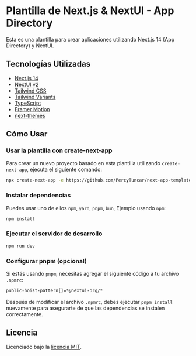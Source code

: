 # Plantilla de Next.js & NextUI -  App Directory

Esta es una plantilla para crear aplicaciones utilizando Next.js 14 (App Directory) y NextUI.

## Tecnologías Utilizadas

- [Next.js 14](https://nextjs.org/docs/getting-started)
- [NextUI v2](https://nextui.org/)
- [Tailwind CSS](https://tailwindcss.com/)
- [Tailwind Variants](https://tailwind-variants.org)
- [TypeScript](https://www.typescriptlang.org/)
- [Framer Motion](https://www.framer.com/motion/)
- [next-themes](https://github.com/pacocoursey/next-themes)

## Cómo Usar

### Usar la plantilla con create-next-app

Para crear un nuevo proyecto basado en esta plantilla utilizando `create-next-app`, ejecuta el siguiente comando:

```bash
npx create-next-app -e https://github.com/PercyTuncar/next-app-template
```

### Instalar dependencias

Puedes usar uno de ellos `npm`, `yarn`, `pnpm`, `bun`, Ejemplo usando `npm`:

```bash
npm install
```

### Ejecutar el servidor de desarrollo

```bash
npm run dev
```

### Configurar pnpm (opcional)

Si estás usando `pnpm`, necesitas agregar el siguiente código a tu archivo `.npmrc`:

```bash
public-hoist-pattern[]=*@nextui-org/*
```

Después de modificar el archivo `.npmrc`, debes ejecutar `pnpm install` nuevamente para asegurarte de que las dependencias se instalen correctamente.

## Licencia

Licenciado bajo la [licencia MIT](https://github.com/nextui-org/next-app-template/blob/main/LICENSE).
```